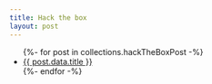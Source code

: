 ```yaml
---
title: Hack the box
layout: post
---
```


<ul>
{%- for post in collections.hackTheBoxPost -%}
  <li>
  <a href={{ post.url }}> {{ post.data.title }}</a> </li>
{%- endfor -%}
</ul>